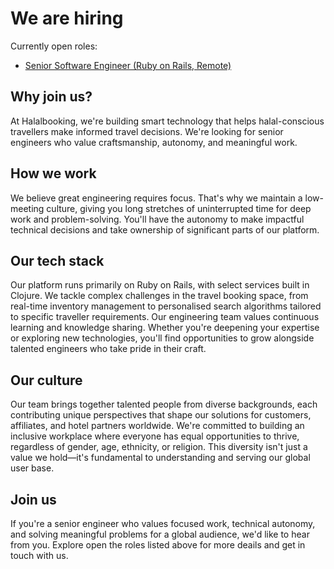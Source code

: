 # We are hiring

Currently open roles:
* [Senior Software Engineer (Ruby on Rails, Remote)](sse-rails-remote.md)

## Why join us?

At Halalbooking, we're building smart technology that helps halal-conscious travellers make informed travel decisions. We're looking for senior engineers who value craftsmanship, autonomy, and meaningful work.

## How we work

We believe great engineering requires focus. That's why we maintain a low-meeting culture, giving you long stretches of uninterrupted time for deep work and problem-solving. You'll have the autonomy to make impactful technical decisions and take ownership of significant parts of our platform.

## Our tech stack

Our platform runs primarily on Ruby on Rails, with select services built in Clojure. We tackle complex challenges in the travel booking space, from real-time inventory management to personalised search algorithms tailored to specific traveller requirements.
Our engineering team values continuous learning and knowledge sharing. Whether you're deepening your expertise or exploring new technologies, you'll find opportunities to grow alongside talented engineers who take pride in their craft.

## Our culture
Our team brings together talented people from diverse backgrounds, each contributing unique perspectives that shape our solutions for customers, affiliates, and hotel partners worldwide.
We're committed to building an inclusive workplace where everyone has equal opportunities to thrive, regardless of gender, age, ethnicity, or religion. This diversity isn't just a value we hold—it's fundamental to understanding and serving our global user base.

## Join us
If you're a senior engineer who values focused work, technical autonomy, and solving meaningful problems for a global audience, we'd like to hear from you. Explore open the roles listed above for more deails and get in touch with us.

